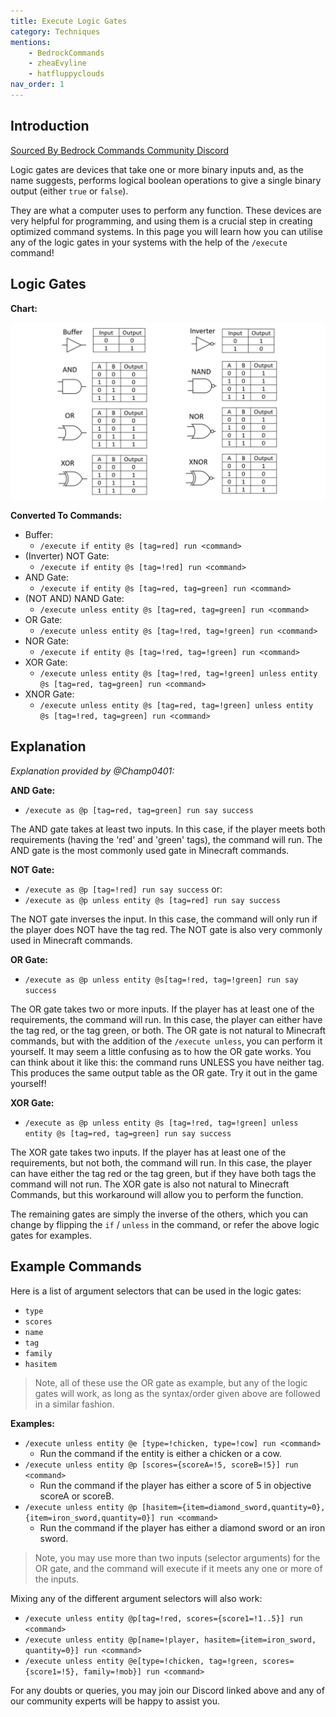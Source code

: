 ```yaml
---
title: Execute Logic Gates
category: Techniques
mentions:
    - BedrockCommands
    - zheaEvyline
    - hatfluppyclouds
nav_order: 1
---
```


## Introduction

[Sourced By Bedrock Commands Community Discord](https://discord.gg/SYstTYx5G5)

Logic gates are devices that take one or more binary inputs and, as the name suggests, performs logical boolean operations to give a single binary output (either `true` or `false`).

They are what a computer uses to perform any function. These devices are very helpful for programming, and using them is a crucial step in creating optimized command systems. In this page you will learn how you can utilise any of the logic gates in your systems with the help of the `/execute` command!


## Logic Gates

**Chart:**

![logicGatesTable](/assets/images/commands/logicGatesTable.jpg)

**Converted To Commands:**

- Buffer:
  - `/execute if entity @s [tag=red] run <command>`
- (Inverter) NOT Gate:
  - `/execute if entity @s [tag=!red] run <command>`
- AND Gate:
  - `/execute if entity @s [tag=red, tag=green] run <command>`
- (NOT AND) NAND Gate:
  - `/execute unless entity @s [tag=red, tag=green] run <command>`
- OR Gate:
  - `/execute unless entity @s [tag=!red, tag=!green] run <command>`
- NOR Gate:
  - `/execute if entity @s [tag=!red, tag=!green] run <command>`
- XOR Gate:
  - `/execute unless entity @s [tag=!red, tag=!green] unless entity @s [tag=red, tag=green] run <command>`
- XNOR Gate:
  - `/execute unless entity @s [tag=red, tag=!green] unless entity @s [tag=!red, tag=green] run <command>`

## Explanation

*Explanation provided by @Champ0401:*

**AND Gate:**
- `/execute as @p [tag=red, tag=green] run say success`

The AND gate takes at least two inputs. In this case, if the player meets both requirements (having the 'red' and 'green' tags), the command will run. The AND gate is the most commonly used gate in Minecraft commands.

**NOT Gate:**
- `/execute as @p [tag=!red] run say success` or:
- `/execute as @p unless entity @s [tag=red] run say success`

The NOT gate inverses the input. In this case, the command will only run if the player does NOT have the tag red. The NOT gate is also very commonly used in Minecraft commands.

**OR Gate:**
- `/execute as @p unless entity @s[tag=!red, tag=!green] run say success`

The OR gate takes two or more inputs. If the player has at least one of the requirements, the command will run. In this case, the player can either have the tag red, or the tag green, or both. The OR gate is not natural to Minecraft commands, but with the addition of the `/execute unless`, you can perform it yourself. It may seem a little confusing as to how the OR gate works. You can think about it like this: the command runs UNLESS you have neither tag. This produces the same output table as the OR gate. Try it out in the game yourself!

**XOR Gate:**
- `/execute as @p unless entity @s [tag=!red, tag=!green] unless entity @s [tag=red, tag=green] run say success`

The XOR gate takes two inputs. If the player has at least one of the requirements, but not both, the command will run. In this case, the player can have either the tag red or the tag green, but if they have both tags the command will not run. The XOR gate is also not natural to Minecraft Commands, but this workaround will allow you to perform the function.

The remaining gates are simply the inverse of the others, which you can change by flipping the `if` / `unless` in the command, or refer the above logic gates for examples.

## Example Commands

Here is a list of argument selectors that can be used in the logic gates:
- `type`
- `scores`
- `name`
- `tag`
- `family`
- `hasitem`

> Note, all of these use the OR gate as example, but any of the logic gates will work, as long as the syntax/order given above are followed in a similar fashion.


**Examples:**

- `/execute unless entity @e [type=!chicken, type=!cow] run <command>`
  - Run the command if the entity is either a chicken or a cow.
- `/execute unless entity @p [scores={scoreA=!5, scoreB=!5}] run <command>`
  - Run the command if the player has either a score of 5 in objective scoreA or scoreB.
- `/execute unless entity @p [hasitem={item=diamond_sword,quantity=0},{item=iron_sword,quantity=0}] run <command>`
  - Run the command if the player has either a diamond sword or an iron sword.

> Note, you may use more than two inputs (selector arguments) for the OR gate, and the command will execute if it meets any one or more of the inputs.

Mixing any of the different argument selectors will also work:
- `/execute unless entity @p[tag=!red, scores={score1=!1..5}] run <command>`
- `/execute unless entity @p[name=!player, hasitem={item=iron_sword, quantity=0}] run <command>`
- `/execute unless entity @e[type=!chicken, tag=!green, scores={score1=!5}, family=!mob}] run <command>`

For any doubts or queries, you may join our Discord linked above and any of our community experts will be happy to assist you.
